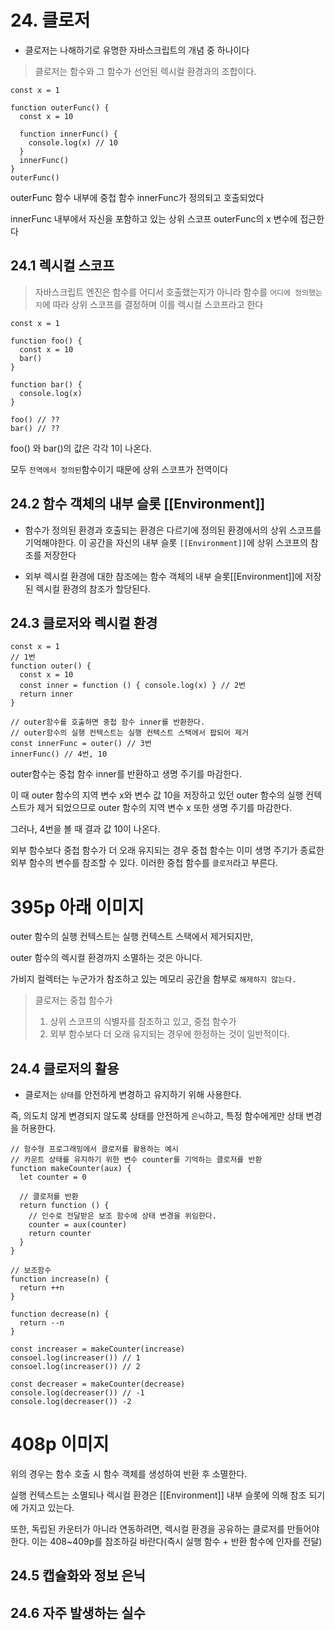 # 24. 클로저

- 클로저는 나해하기로 유명한 자바스크립트의 개념 중 하나이다

> 클로저는 함수와 그 함수가 선언된 렉시컬 환경과의 조합이다.

```
const x = 1

function outerFunc() {
  const x = 10

  function innerFunc() {
    console.log(x) // 10
  }
  innerFunc()
}
outerFunc()
```

outerFunc 함수 내부에 중첩 함수 innerFunc가 정의되고 호출되었다

innerFunc 내부에서 자신을 포함하고 있는 상위 스코프 outerFunc의 x 변수에 접근한다

## 24.1 렉시컬 스코프

> 자바스크립트 엔진은 함수를 어디서 호출했는지가 아니라 함수를 `어디에 정의했는지`에 따라 상위 스코프를 결정하며 이를 렉시컬 스코프라고 한다

```
const x = 1

function foo() {
  const x = 10
  bar()
}

function bar() {
  console.log(x)
}

foo() // ??
bar() // ??
```

foo() 와 bar()의 값은 각각 1이 나온다.

모두 `전역에서 정의된`함수이기 때문에 상위 스코프가 전역이다

## 24.2 함수 객체의 내부 슬롯 [[Environment]]

- 함수가 정의된 환경과 호출되는 환경은 다르기에 정의된 환경에서의 상위 스코프를 기억해야한다. 이 공간을 자신의 내부 슬롯 `[[Environment]]`에 상위 스코프의 참조를 저장한다

- 외부 렉시컬 환경에 대한 참조에는 함수 객체의 내부 슬롯[[Environment]]에 저장된 렉시컬 환경의 참조가 할당된다.

## 24.3 클로저와 렉시컬 환경

```
const x = 1
// 1번
function outer() {
  const x = 10
  const inner = function () { console.log(x) } // 2번
  return inner
}

// outer함수를 호출하면 중첩 함수 inner를 반환한다.
// outer함수의 실행 컨텍스트는 실행 컨텍스트 스택에서 팝되어 제거
const innerFunc = outer() // 3번
innerFunc() // 4번, 10
```

outer함수는 중첩 함수 inner를 반환하고 생명 주기를 마감한다.

이 때 outer 함수의 지역 변수 x와 변수 값 10을 저장하고 있던 outer 함수의 실행 컨텍스트가 제거 되었으므로 outer 함수의 지역 변수 x 또한 생명 주기를 마감한다.

그러나, 4번을 볼 때 결과 값 10이 나온다.

외부 함수보다 중첩 함수가 더 오래 유지되는 경우 중첩 함수는 이미 생명 주기가 종료한 외부 함수의 변수를 참조할 수 있다. 이러한 중첩 함수를 `클로저`라고 부른다.

# 395p 아래 이미지

outer 함수의 실행 컨텍스트는 실행 컨텍스트 스택에서 제거되지만,

outer 함수의 렉시컬 환경까지 소멸하는 것은 아니다.

가비지 컬렉터는 누군가가 참조하고 있는 메모리 공간을 함부로 `해제하지 않는다.`

> 클로저는 중첩 함수가
>
> 1. 상위 스코프의 식별자를 참조하고 있고, 중첩 함수가
> 2. 외부 함수보다 더 오래 유지되는 경우에 한정하는 것이 일반적이다.

## 24.4 클로저의 활용

- 클로저는 `상태`를 안전하게 변경하고 유지하기 위해 사용한다.

즉, 의도치 않게 변경되지 않도록 상태를 안전하게 `은닉`하고, 특정 함수에게만 상태 변경을 허용한다.

```
// 함수형 프로그래밍에서 클로저를 활용하는 예시
// 카운트 상태를 유지하기 위한 변수 counter를 기억하는 클로저를 반환
function makeCounter(aux) {
  let counter = 0

  // 클로저를 반환
  return function () {
    // 인수로 전달받은 보조 함수에 상태 변경을 위임한다.
    counter = aux(counter)
    return counter
  }
}

// 보조함수
function increase(n) {
  return ++n
}

function decrease(n) {
  return --n
}

const increaser = makeCounter(increase)
consoel.log(increaser()) // 1
consoel.log(increaser()) // 2

const decreaser = makeCounter(decrease)
console.log(decreaser()) // -1
console.log(decreaser()) -2
```

# 408p 이미지

위의 경우는 함수 호출 시 함수 객체를 생성하여 반환 후 소멸한다.

실행 컨텍스트는 소멸되나 렉시컬 환경은 [[Environment]] 내부 슬롯에 의해 참조 되기에 가지고 있는다.

또한, 독립된 카운터가 아니라 연동하려면, 렉시컬 환경을 공유하는 클로저를 만들어야한다. 이는 408~409p를 참조하길 바란다(즉시 실행 함수 + 반환 함수에 인자를 전달)

## 24.5 캡슐화와 정보 은닉

## 24.6 자주 발생하는 실수
